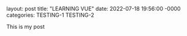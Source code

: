 layout: post
title: "LEARNING VUE"
date: 2022-07-18 19:56:00 -0000
categories: TESTING-1 TESTING-2

This is my post
